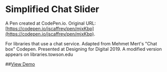 # Simplified Chat Slider
 A Pen created at CodePen.io. Original URL: [https://codepen.io/jscaffrey/pen/mjxKbp](https://codepen.io/jscaffrey/pen/mjxKbp).
 
 For libraries that use a chat service. Adapted from Mehmet Mert's "Chat box" Codepen. Presented at Designing for Digital 2019. A modified version appears on libraries.towson.edu

##[View Demo](http://projects.juliacaffrey.com/simplified-chat-slider)
